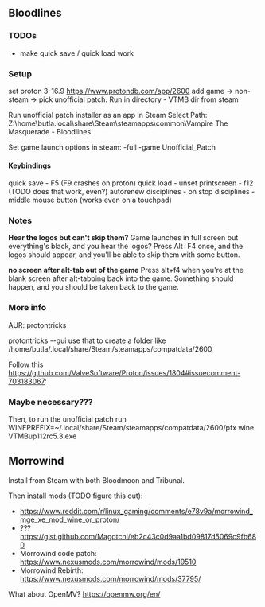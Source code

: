 ## Bloodlines

### TODOs
- make quick save / quick load work

### Setup
set proton 3-16.9 https://www.protondb.com/app/2600
add game -> non-steam -> pick unofficial patch. Run in directory - VTMB dir from steam

Run unofficial patch installer as an app in Steam
Select Path: Z:\home\butla\.local\share\Steam\steamapps\common\Vampire The Masquerade - Bloodlines

Set game launch options in steam: -full -game Unofficial_Patch

#### Keybindings
quick save - F5 (F9 crashes on proton)
quick load - unset
printscreen - f12 (TODO does that work, even?)
autorenew disciplines - on
stop disciplines - middle mouse button (works even on a touchpad)

### Notes

**Hear the logos but can't skip them?**
Game launches in full screen but everything's black, and you hear the logos?
Press Alt+F4 once, and the logos should appear, and you'll be able to skip them with some button.

**no screen after alt-tab out of the game**
Press alt+f4 when you're at the blank screen after alt-tabbing back into the game.
Something should happen, and you should be taken back to the game.

### More info
AUR: protontricks

protontricks --gui
use that to create a folder like
/home/butla/.local/share/Steam/steamapps/compatdata/2600

Follow this https://github.com/ValveSoftware/Proton/issues/1804#issuecomment-703183067:

### Maybe necessary???
Then, to run the unofficial patch run
WINEPREFIX=~/.local/share/Steam/steamapps/compatdata/2600/pfx wine VTMBup112rc5.3.exe


## Morrowind
Install from Steam with both Bloodmoon and Tribunal.

Then install mods (TODO figure this out):
- https://www.reddit.com/r/linux_gaming/comments/e78v9a/morrowind_mge_xe_mod_wine_or_proton/
- ??? https://gist.github.com/Magotchi/eb2c43c0d9aa1bd09817d5069c9fb680
- Morrowind code patch: https://www.nexusmods.com/morrowind/mods/19510
- Morrowind Rebirth: https://www.nexusmods.com/morrowind/mods/37795/

What about OpenMV? https://openmw.org/en/
